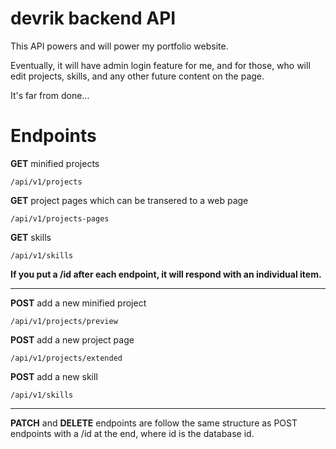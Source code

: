 # devrik backend API

This API powers and will power my portfolio website.

Eventually, it will have admin login feature for me, and for those, who will edit projects, skills, and any other future content on the page.

It's far from done...

# Endpoints

**GET** minified projects

```
/api/v1/projects
```

**GET** project pages which can be transered to a web page

```
/api/v1/projects-pages
```

**GET** skills

```
/api/v1/skills
```

**If you put a /id after each endpoint, it will respond with an individual item.**

---

**POST** add a new minified project

```
/api/v1/projects/preview
```

**POST** add a new project page

```
/api/v1/projects/extended
```

**POST** add a new skill

```
/api/v1/skills
```

---

**PATCH** and **DELETE** endpoints are follow the same structure as POST endpoints with a /id at the end, where id is the database id.
